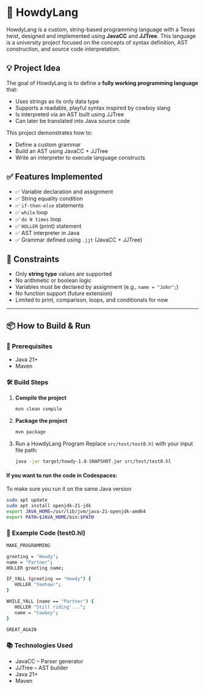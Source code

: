 # 🤠 HowdyLang

HowdyLang is a custom, string-based programming language with a Texas twist, designed and implemented using **JavaCC** and **JJTree**. This language is a university project focused on the concepts of syntax definition, AST construction, and source code interpretation.

## 💡 Project Idea

The goal of HowdyLang is to define a **fully working programming language** that:

- Uses strings as its only data type
- Supports a readable, playful syntax inspired by cowboy slang
- Is interpreted via an AST built using JJTree
- Can later be translated into Java source code

This project demonstrates how to:
- Define a custom grammar
- Build an AST using JavaCC + JJTree
- Write an interpreter to execute language constructs

## ✅ Features Implemented

- ✅ Variable declaration and assignment
- ✅ String equality condition
- ✅ `if-then-else` statements
- ✅ `while` loop
- ✅ `do N times` loop
- ✅ `HOLLER` (print) statement
- ✅ AST interpreter in Java
- ✅ Grammar defined using `.jjt` (JavaCC + JJTree)

## 🧩 Constraints

- Only **string type** values are supported
- No arithmetic or boolean logic
- Variables must be declared by assignment (e.g., `name = "John";`)
- No function support (future extension)
- Limited to print, comparison, loops, and conditionals for now

---

## 📦 How to Build & Run

### 🔧 Prerequisites

- Java 21+
- Maven

### 🛠️ Build Steps

1. **Compile the project**
   ```bash
   mvn clean compile
   ```
2. **Package the project**
   ```bash
   mvn package
   ```
3. Run a HowdyLang Program 
Replace `src/test/test0.hl` with your input file path:
   ```bash
   java -jar target/howdy-1.0-SNAPSHOT.jar src/test/test0.hl
   ```

#### If you want to run the code in Codespaces:
To make sure you run it on the same Java version
   ```bash
   sudo apt update
   sudo apt install openjdk-21-jdk
   export JAVA_HOME=/usr/lib/jvm/java-21-openjdk-amd64
   export PATH=$JAVA_HOME/bin:$PATH
   ```

### 📁 Example Code (test0.hl)

   ```bash
   MAKE_PROGRAMMING

   greeting = "Howdy";
   name = "Partner";
   HOLLER greeting name;

   IF_YALL (greeting == "Howdy") {
      HOLLER "Yeehaw!";
   }

   WHILE_YALL (name == "Partner") {
      HOLLER "Still riding'...";
      name = "Cowboy";
   }

   GREAT_AGAIN
   ```

### 📚 Technologies Used

- JavaCC – Parser generator
- JJTree – AST builder
- Java 21+
- Maven

